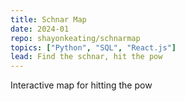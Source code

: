 ```yaml
---
title: Schnar Map
date: 2024-01
repo: shayonkeating/schnarmap
topics: ["Python", "SQL", "React.js"]
lead: Find the schnar, hit the pow
---
```


Interactive map for hitting the pow

